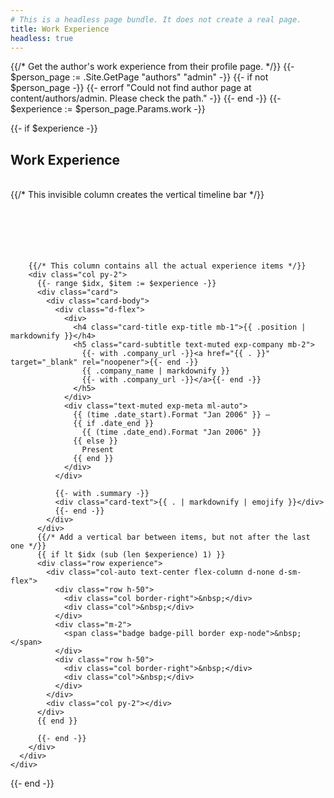 ```yaml
---
# This is a headless page bundle. It does not create a real page.
title: Work Experience
headless: true
---
```


<div class="container">
  {{/* Get the author's work experience from their profile page. */}}
  {{- $person_page := .Site.GetPage "authors" "admin" -}}
  {{- if not $person_page -}}
    {{- errorf "Could not find author page at content/authors/admin. Please check the path." -}}
  {{- end -}}
  {{- $experience := $person_page.Params.work -}}

  {{- if $experience -}}
  <div class="row">
    <div class="col-lg-12">
      <h2 class="text-center">Work Experience</h2>
      <br>
    </div>
  </div>
  <div class="row">
    <div class="col-lg-12">
      <div class="row experience">
        {{/* This invisible column creates the vertical timeline bar */}}
        <div class="col-auto text-center flex-column d-none d-sm-flex">
          <div class="row h-50">
            <div class="col border-right">&nbsp;</div>
            <div class="col">&nbsp;</div>
          </div>
          <div class="m-2">
            <span class="badge badge-pill border exp-node">&nbsp;</span>
          </div>
          <div class="row h-50">
            <div class="col border-right">&nbsp;</div>
            <div class="col">&nbsp;</div>
          </div>
        </div>

        {{/* This column contains all the actual experience items */}}
        <div class="col py-2">
          {{- range $idx, $item := $experience -}}
          <div class="card">
            <div class="card-body">
              <div class="d-flex">
                <div>
                  <h4 class="card-title exp-title mb-1">{{ .position | markdownify }}</h4>
                  <h5 class="card-subtitle text-muted exp-company mb-2">
                    {{- with .company_url -}}<a href="{{ . }}" target="_blank" rel="noopener">{{- end -}}
                    {{ .company_name | markdownify }}
                    {{- with .company_url -}}</a>{{- end -}}
                  </h5>
                </div>
                <div class="text-muted exp-meta ml-auto">
                  {{ (time .date_start).Format "Jan 2006" }} – 
                  {{ if .date_end }}
                    {{ (time .date_end).Format "Jan 2006" }}
                  {{ else }}
                    Present
                  {{ end }}
                </div>
              </div>

              {{- with .summary -}}
              <div class="card-text">{{ . | markdownify | emojify }}</div>
              {{- end -}}
            </div>
          </div>
          {{/* Add a vertical bar between items, but not after the last one */}}
          {{ if lt $idx (sub (len $experience) 1) }}
          <div class="row experience">
            <div class="col-auto text-center flex-column d-none d-sm-flex">
              <div class="row h-50">
                <div class="col border-right">&nbsp;</div>
                <div class="col">&nbsp;</div>
              </div>
              <div class="m-2">
                <span class="badge badge-pill border exp-node">&nbsp;</span>
              </div>
              <div class="row h-50">
                <div class="col border-right">&nbsp;</div>
                <div class="col">&nbsp;</div>
              </div>
            </div>
            <div class="col py-2"></div>
          </div>
          {{ end }}

          {{- end -}}
        </div>
      </div>
    </div>
  </div>
  {{- end -}}
</div>